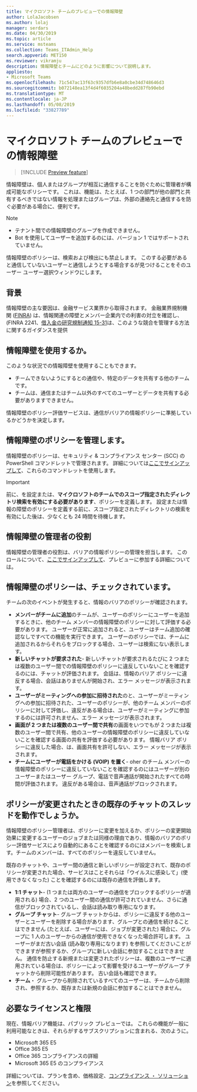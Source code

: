 ```yaml
---
title: マイクロソフト チームのプレビューでの情報障壁
author: LolaJacobsen
ms.author: lolaj
manager: serdars
ms.date: 04/30/2019
ms.topic: article
ms.service: msteams
ms.collection: Teams_ITAdmin_Help
search.appverid: MET150
ms.reviewer: vikramju
description: 情報障壁とチームにどのように影響について説明します。
appliesto:
- Microsoft Teams
ms.openlocfilehash: 71c547ac13f63c9357dfb6e8a0cbe34d748646d3
ms.sourcegitcommit: b072148ea13f4d4f6035204a48bedd287fb90ebd
ms.translationtype: MT
ms.contentlocale: ja-JP
ms.lasthandoff: 05/08/2019
ms.locfileid: "33827789"
---
```

# <a name="information-barriers-in-microsoft-teams-preview"></a>マイクロソフト チームのプレビューでの情報障壁

> [!INCLUDE [Preview feature](includes/preview-feature.md)]

情報障壁は、個人またはグループが相互に通信することを防ぐために管理者が構成可能なポリシーです。 これは、機能は、たとえば、1 つの部門が他の部門と共有するべきではない情報を処理またはグループは、外部の連絡先と通信するを防ぐ必要がある場合に、便利です。

> [!NOTE]
> - テナント間での情報障壁のグループを作成できません。
> - Bot を使用してユーザーを追加するのには、バージョン 1 ではサポートされていません。

情報障壁のポリシーは、検索および検出にも禁止します。 このする必要があると通信していないユーザーと通信しようとする場合するが見つけることをそのユーザー ユーザー選択ウィンドウにします。

## <a name="background"></a>背景

情報障壁の主な要因は、金融サービス業界から取得されます。 金融業界規制機関 ([FINRA]( http://www.finra.org/)) は、情報関連の障壁とメンバー企業内での利害の対立を確認し、(FINRA 2241、[借入金の研究規制通知 15-31](http://www.finra.org/sites/default/files/Regulatory-Notice-15-31_0.pdf)は、このような競合を管理する方法に関するガイダンスを提供  

## <a name="when-should-i-use-information-barriers"></a>情報障壁を使用するか。

このような状況での情報障壁を使用することもできます。

- チームできないようにするとの通信や、特定のデータを共有する他のチームです。
- チームは、通信またはチーム以外のすべてのユーザーとデータを共有する必要がありますできません。

情報障壁のポリシー評価サービスは、通信がバリアの情報ポリシーに準拠しているかどうかを決定します。 

## <a name="managing-information-barrier-policies"></a>情報障壁のポリシーを管理します。

情報障壁のポリシーは、セキュリティ & コンプライアンス センター (SCC) の PowerShell コマンドレットで管理されます。 詳細については[ここでサインアップして](https://forms.office.com/Pages/ResponsePage.aspx?id=v4j5cvGGr0GRqy180BHbR1UzUQTEgHVPtD9W5uih2OlUMEwwUzhJSktIMUw2SDJJOE5FT1lTVzVTSS4u)、これらのコマンドレットを使用します。

> [!IMPORTANT]
> 前に、を設定または、**マイクロソフトのチームでのスコープ指定されたディレクトリ検索を有効にする必要があります**、ポリシーを定義します。 設定または情報の障壁のポリシーを定義する前に、スコープ指定されたディレクトリの検索を有効にした後は、少なくとも 24 時間を待機します。

## <a name="information-barriers-administrator-role"></a>情報障壁の管理者の役割

情報障壁の管理者の役割は、バリアの情報ポリシーの管理を担当します。 このロールについて、[ここでサインアップして](https://forms.office.com/Pages/ResponsePage.aspx?id=v4j5cvGGr0GRqy180BHbR1UzUQTEgHVPtD9W5uih2OlUMEwwUzhJSktIMUw2SDJJOE5FT1lTVzVTSS4u)、プレビューに参加する詳細については。

## <a name="when-are-information-barrier-policies-checked"></a>情報障壁のポリシーは、チェックされています。

チームの次のイベントが発生すると、情報のバリアのポリシーが確認されます。

- **メンバーがチームに追加**のチームが、ユーザーのポリシーにユーザーを追加するときに、他のチーム メンバーの情報障壁のポリシーに対して評価する必要があります。 ユーザーが正常に追加されると、ユーザーはチーム追加の確認なしですべての機能を実行できます。 ユーザーのポリシーでは、チームに追加されるからそれらをブロックする場合、ユーザーは検索にない表示します。
- **新しいチャットが要求された**- 新しいチャットが要求されるたびに 2 つまたは複数のユーザー間での情報障壁のポリシーに違反していないことを確認するのには、チャットが評価されます。 会話は、情報のバリア ポリシーに違反する場合、会話はありませんが開始され、エラー メッセージが表示されます。
- **ユーザーがミーティングへの参加に招待された**のと、ユーザーがミーティングへの参加に招待された、ユーザーのポリシーが、他のチーム メンバーのポリシーに対して評価し、違反がある場合は、ユーザーがミーティングに参加するのには許可されません、エラー メッセージが表示されます。
- **画面が 2 つまたは複数のユーザー間で共有**の画面をいつでもが 2 つまたは複数のユーザー間で共有、他のユーザーの情報障壁のポリシーに違反していないことを確認する画面の共有を評価する必要があります。 情報バリア ポリシーに違反した場合、は、画面共有を許可しない、エラー メッセージが表示されます。
- **チームにユーザーが電話をかける (VOIP) を置く**- oher のチーム メンバーの情報障壁のポリシーに違反していないことを確認するのにはユーザーが別のユーザーまたはユーザー グループ、電話で音声通話が開始されたすべての時間が評価されます。 違反がある場合は、音声通話がブロックされます。

## <a name="what-happens-to-existing-chat-threads-when-a-policy-is-changed"></a>ポリシーが変更されたときの既存のチャットのスレッドを動作でしょうか。

情報障壁のポリシー管理者は、ポリシーに変更を加えるか、ポリシーの変更開始効果に変更するユーザーのジョブまたは同様の理由であり、情報のバリアのポリシー評価サービスにより自動的にあることを確認するのにはメンバーを検索します。チームのメンバーは、すべてのポリシーを違反していません。 

既存のチャットや、ユーザー間の通信と新しいポリシーが設定されて、既存のポリシーが変更された場合、サービスはことそれらは「ウイルスに感染して」(使用できなくなった) ことを確認するのには既存の通信を評価します。 

- **1:1 チャット**- (1 つまたは両方のユーザーの通信をブロックするポリシーが適用される) 場合、2 つのユーザー間の通信が許可されていません、さらに通信がブロックされているし、会話は読み取り専用になります。
- **グループ チャット**- グループ チャットからは、ポリシーに違反する他のユーザーとユーザーを削除する場合があります、グループとの通信を続けることはできません (たとえば、ユーザーには、ジョブが変更された) 場合に、グループに 1 人のユーザーからの通信が使用できなくなった場合許可します。 ユーザーがまだ古い会話 (読み取り専用になります) を参照してくださいことができますが参照するか、グループに新しい会話に参加することはできません。 通信を防止する新規または変更されたポリシーは、複数のユーザーに適用されている場合は、ポリシーによって影響を受けるユーザーがグループ チャットから削除可能性があります。 古い会話も確認できます。 
- **チーム**・ グループから削除されているすべてのユーザーは、チームから削除され、参照するか、既存または新規の会話に参加することはできません。

## <a name="required-licenses-and-permissions"></a>必要なライセンスと権限

現在、情報バリア機能は、パブリック プレビューでは。 これらの機能が一般に利用可能なときは、それらがするサブスクリプションに含まれる、次のように。

- Microsoft 365 E5
- Office 365 E5
- Office 365 コンプライアンスの詳細
- Microsoft 365 E5 のコンプライアンス

詳細については、プランを含め、価格設定、[コンプライアンス ・ ソリューション](https://products.office.com/business/security-and-compliance/compliance-solutions?rtc=1)を参照してください。
